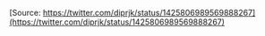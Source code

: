 [Source: https://twitter.com/diprjk/status/1425806989569888267](https://twitter.com/diprjk/status/1425806989569888267)